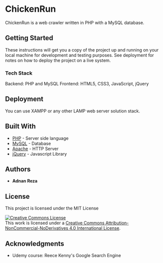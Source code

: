 # ChickenRun
ChickenRun is a web crawler written in PHP with a MySQL database.

## Getting Started

These instructions will get you a copy of the project up and running on your local machine for development and testing purposes. See deployment for notes on how to deploy the project on a live system.

### Tech Stack

Backend: PHP and MySQL
Frontend: HTML5, CSS3, JavaScript, jQuery

## Deployment

You can use XAMPP or any other LAMP web server solution stack.

## Built With

* [PHP](https://www.php.net/manual/en/migration70.new-features.php) - Server side language
* [MySQL](https://www.mysql.com/) - Database
* [Apache](https://httpd.apache.org/) - HTTP Server
* [jQuery](https://jquery.com/) - Javascript Library

## Authors

* **Adnan Reza**

## License

This project is licensed under the MIT License

<a rel="license" href="http://creativecommons.org/licenses/by-nc-nd/4.0/"><img alt="Creative Commons License" style="border-width:0" src="https://i.creativecommons.org/l/by-nc-nd/4.0/88x31.png" /></a><br />This work is licensed under a <a rel="license" href="http://creativecommons.org/licenses/by-nc-nd/4.0/">Creative Commons Attribution-NonCommercial-NoDerivatives 4.0 International License</a>.

## Acknowledgments

* Udemy course: Reece Kenny's Google Search Engine
